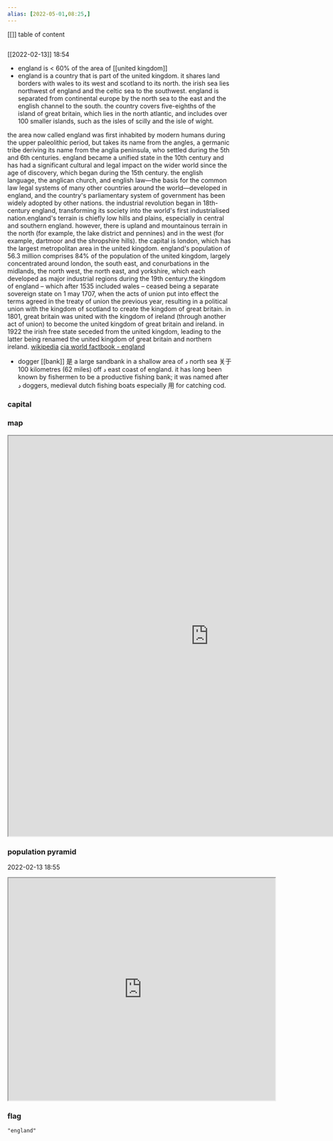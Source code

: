 ```yaml
---
alias: [2022-05-01,08:25,]
---
```

[[]]
table of content
```toc
```
[[2022-02-13]] 18:54
- england is < 60% of the area of [[united kingdom]]
- england is a country that is part of the united kingdom. it shares land borders with wales to its west and scotland to its north. the irish sea lies northwest of england and the celtic sea to the southwest. england is separated from continental europe by the north sea to the east and the english channel to the south. the country covers five-eighths of the island of great britain, which lies in the north atlantic, and includes over 100 smaller islands, such as the isles of scilly and the isle of wight.

the area now called england was first inhabited by modern humans during the upper paleolithic period, but takes its name from the angles, a germanic tribe deriving its name from the anglia peninsula, who settled during the 5th and 6th centuries. england became a unified state in the 10th century and has had a significant cultural and legal impact on the wider world since the age of discovery, which began during the 15th century. the english language, the anglican church, and english law—the basis for the common law legal systems of many other countries around the world—developed in england, and the country's parliamentary system of government has been widely adopted by other nations. the industrial revolution began in 18th-century england, transforming its society into the world's first industrialised nation.england's terrain is chiefly low hills and plains, especially in central and southern england. however, there is upland and mountainous terrain in the north (for example, the lake district and pennines) and in the west (for example, dartmoor and the shropshire hills). the capital is london, which has the largest metropolitan area in the united kingdom. england's population of 56.3 million comprises 84% of the population of the united kingdom, largely concentrated around london, the south east, and conurbations in the midlands, the north west, the north east, and yorkshire, which each developed as major industrial regions during the 19th century.the kingdom of england – which after 1535 included wales – ceased being a separate sovereign state on 1 may 1707, when the acts of union put into effect the terms agreed in the treaty of union the previous year, resulting in a political union with the kingdom of scotland to create the kingdom of great britain. in 1801, great britain was united with the kingdom of ireland (through another act of union) to become the united kingdom of great britain and ireland. in 1922 the irish free state seceded from the united kingdom, leading to the latter being renamed the united kingdom of great britain and northern ireland.
[wikipedia](https://en.wikipedia.org/wiki/england)
[cia world factbook - england](https://www.cia.gov/the-world-factbook/countries/england)
- dogger [[bank]] 是 a large sandbank in a shallow area of د north sea 关于 100 kilometres (62 miles) off د east coast of england. it has long been known by fishermen to be a productive fishing bank; it was named after د doggers, medieval dutch fishing boats especially 用 for catching cod.
### capital

### map
<iframe src="https://duckduckgo.com/?t=ffab&q=england&ia=web&iaxm=about" width="900" height="900" ></iframe>

### population pyramid

2022-02-13 18:55

<iframe src="https://www.populationpyramid.net/england/2019/" width="600" height="500" ></iframe>

### flag

```query
"england"
```